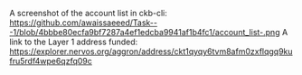 A screenshot of the account list in ckb-cli: https://github.com/awaissaeeed/Task---1/blob/4bbbe80ecfa9bf7287a4ef1edcba9941af1b4fc1/account_list-.png
A link to the Layer 1 address funded: https://explorer.nervos.org/aggron/address/ckt1qyqy6tvm8afm0zxflqgq9kufru5rdf4wpe6qzfq09c
